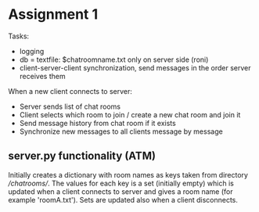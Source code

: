 # Assignment 1

Tasks:
- logging
- db = textfile: $chatroomname.txt only on server side (roni)
- client-server-client synchronization, send messages in the order server receives them


When a new client connects to server:
- Server sends list of chat rooms
- Client selects which room to join / create a new chat room and join it
- Send message history from chat room if it exists
- Synchronize new messages to all clients message by message

## server.py functionality (ATM)

Initially creates a dictionary with room names as keys taken from directory
*/chatrooms/*. The values for each key is a set (initially empty) which is updated
when a client connects to server and gives a room name (for example 'roomA.txt').
Sets are updated also when a client disconnects.
